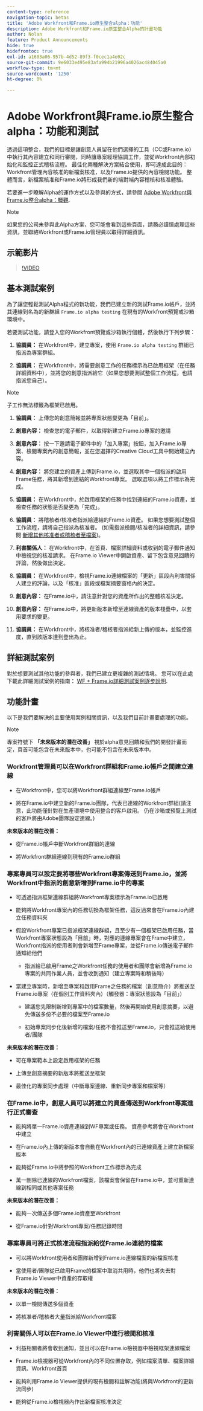 ```yaml
---
content-type: reference
navigation-topic: betas
title: 'Adobe Workfront和Frame.io原生整合alpha：功能'
description: Adobe Workfront和Frame.io原生整合Alpha的計畫功能
author: Nolan
feature: Product Announcements
hide: true
hidefromtoc: true
exl-id: a1603a06-957b-4d52-89f3-f0cec1a4e02c
source-git-commit: 9e6033e495e83afa994b21996a4026ac484045a0
workflow-type: tm+mt
source-wordcount: '1250'
ht-degree: 0%

---
```


# Adobe Workfront與Frame.io原生整合alpha：功能和測試

透過這項整合，我們的目標是讓創意人員留在他們選擇的工具（CC或Frame.io）中執行其內容建立和同行審閱，同時讓專案經理協調工作，並從Workfront內部初始化和監控正式稽核流程。 最佳化兩種解決方案結合使用，即可達成此目的：Workfront管理內容核准的新檔案核准，以及Frame.io提供的內容檢閱功能。 整體而言，新檔案核准和Frame.io將形成我們新的端對端內容稽核和核准體驗。 

若要進一步瞭解Alpha的運作方式以及參與的方式，請參閱 [Adobe Workfront與Frame.io整合alpha：概觀](/help/quicksilver/product-announcements/betas/frame-io-wf-integration-alpha/frame-io-wf-integration-alpha-overview.md).

>[!NOTE]
>
>如果您的公司未參與此Alpha方案，您可能會看到這些頁面，請務必謹慎處理這些資訊，並聯絡Workfront或Frame.io管理員以取得詳細資訊。
>

## 示範影片

>[!VIDEO](https://video.tv.adobe.com/v/3426406/)

## 基本測試案例

為了讓您輕鬆測試Alpha程式的新功能，我們已建立新的測試Frame.io帳戶，並將其連線到名為的新群組 `Frame.io alpha testing` 在現有的Workfront預覽或沙箱環境中。

若要測試功能，請登入您的Workfront預覽或沙箱執行個體，然後執行下列步驟：

1. **協調員：** 在Workfront中，建立專案，使用 `Frame.io alpha testing` 群組已指派為專案群組。

1. **協調員：** 在Workfront中，將需要創意工作的任務標示為已啟用框架（在任務詳細資料中），並將您的創意指派給它（如果您想要測試整個工作流程，也請指派您自己）。

>[!NOTE]
>
>子工作無法標籤為框架已啟用。
>

1. **協調員：** 上傳您的創意簡報並將專案狀態變更為「目前」。

1. **創意內容：** 檢查您的電子郵件，以取得新建立Frame.io專案的邀請

1. **創意內容：** 按一下邀請電子郵件中的「加入專案」按鈕，加入Frame.io專案、檢閱專案內的創意簡報，並在您選擇的Creative Cloud工具中開始建立內容。

1. **創意內容：** 將您建立的資產上傳到Frame.io，並選取其中一個指派的啟用Frame任務，將其新增到連結的Workfront專案。 選取選項以將工作標示為完成。

1. **協調員：** 在Workfront中，於啟用框架的任務中找到連結的Frame.io資產，並檢查任務的狀態是否變更為「完成」。

1. **協調員：** 將稽核者/核准者指派給連結的Frame.io資產。 如果您想要測試整個工作流程，請將自己指派為核准者。 (如需指派檢閱/核准者的詳細資訊，請參閱 [新增其他核准者或稽核者至檔案](/help/quicksilver/review-and-approve-work/document-reviews-and-approvals/manage-document-approvals/add-additional-reviewers-or-approvers.md))。

1. **利害關係人：** 在Workfront中，在首頁、檔案詳細資料或收到的電子郵件通知中檢視您的核准請求。 在Frame.io Viewer中開啟資產、留下包含意見回饋的評論，然後做出決定。

1. **協調員：** 在Workfront中，檢視Frame.io連線檔案的「更新」區段內利害關係人建立的評論，以及「核准」區段或檔案摘要窗格內的決定。

1. **創意內容：** 在Frame.io中，請注意針對您的資產所作出的整體核准決定。

1. **創意內容：** 在Frame.io中，將更新版本新增至連線資產的版本棧疊中，以套用要求的變更。

1. **協調員：** 在Workfront中，將核准者/稽核者指派給新上傳的版本，並監控進度，直到該版本達到登出為止。

## 詳細測試案例

對於想要測試其他功能的參與者，我們已建立更複雜的測試情境。 您可以在此處下載此詳細測試案例的指南： [WF + Frame.io詳細測試案例逐步說明](/help/quicksilver/product-announcements/betas/assets/WF-Frame-Detailed-Test-Scenario-Walkthrough.pdf).

## 功能計畫

以下是我們要解決的主要使用案例相關資訊，以及我們目前計畫要處理的功能。 <!--, along with documentation to get you started testing.-->

>[!NOTE]
>
>專案符號下 **「未來版本的潛在改善」** 視於alpha意見回饋和我們的開發計畫而定，頁首可能包含在未來版本中，也可能不包含在未來版本中。
>

### Workfront管理員可以在Workfront群組和Frame.io帳戶之間建立連線

* 在Workfront中，您可以將Workfront群組連線至Frame.io帳戶

* 將在Frame.io中建立新的Frame.io團隊，代表已連線的Workfront群組(請注意，此功能僅針對在生產環境中使用整合的客戶啟用。 仍在沙箱或預覽上測試的客戶將由Adobe團隊設定連線。)

**未來版本的潛在改善：**

* 從Frame.io帳戶中斷Workfront群組的連線

* 將Workfront群組連線到現有的Frame.io群組

### 專案專員可以設定要將哪些Workfront專案傳送到Frame.io，並將Workfront中指派的創意新增到Frame.io中的專案

* 可透過指派框架連線群組將Workfront專案標示為Frame.io已啟用

* 能夠將Workfront專案內的任務切換為框架任務，這反過來會在Frame.io內建立任務資料夾

* 假設Workfront專案已指派框架連線群組，且至少有一個框架已啟用任務，當Workfront專案狀態設為「目前」時，對應的連線專案會在Frame中建立，Workfront指派的使用者則會新增至Frame專案，並從Frame.io傳送電子郵件通知給他們

   * 指派給已啟用Frame之Workfront任務的使用者和團隊會新增為Frame.io專案的共同作業人員，並會收到通知（建立專案時和稍後時）

* 當建立專案時，新增至專案和啟用Frame之任務的檔案（創意簡介）將推送至Frame.io專案（在個別工作資料夾內）（觸發器：專案狀態設為「目前」）

   * 建議您先限制新增到專案中的檔案數量，然後再開始使用創意摘要，以避免傳送多份不必要的檔案至Frame.io

   * 初始專案同步化後新增的檔案/任務不會推送至Frame.io，只會推送給使用者/團隊

**未來版本的潛在改善：**

* 可在專案範本上設定啟用框架的任務

* 上傳至創意摘要的新版本將推送至框架

* 最佳化的專案同步處理（中斷專案連線、重新同步專案和檔案等）

### 在Frame.io中，創意人員可以將建立的資產傳送到Workfront專案進行正式審查

* 能夠將單一Frame.io資產連線到WF專案或任務。 資產參考將會在Workfront中建立

* 在Frame.io內上傳的新版本會自動在Workfront內的已連線資產上建立新檔案版本

* 能夠從Frame.io中將參照的Workfront工作標示為完成

* 萬一刪除已連線的Workfront檔案，該檔案會保留在Frame.io中，並可重新連線到相同或其他專案任務

**未來版本的潛在改善：**

* 能夠一次傳送多個Frame.io資產至Workfront

* 從Frame.io針對Workfront專案/任務記錄時間

### 專案專員可將正式核准流程指派給從Frame.io連結的檔案

* 可以將Workfront使用者和團隊新增到Frame.io連線檔案的新檔案核准

* 當使用者/團隊從已啟用Frame的檔案中取消共用時，他們也將失去對Frame.io Viewer中資產的存取權

**未來版本的潛在改善：**

* 以單一檢閱傳送多個資產

* 將核准者/稽核者大量指派給Workfront檔案

### 利害關係人可以在Frame.io Viewer中進行檢閱和核准

* 利益相關者將會收到通知，並且可以在Frame.io檢視器中檢視框架連線檔案

* Frame.io檢視器可從Workfront內的不同位置存取，例如檔案清單、檔案詳細資訊、Workfront首頁

* 能夠利用Frame.io Viewer提供的現有檢閱和註解功能(將與Workfront的更新流同步)

* 能夠從Frame.io檢視器內作出新檔案核准決定
